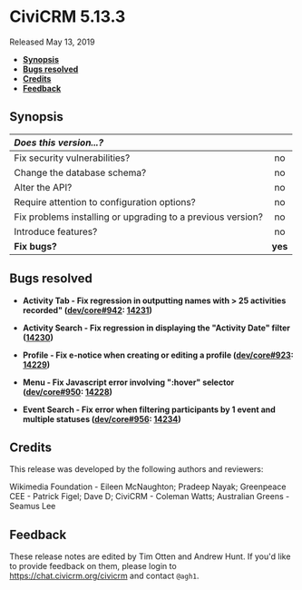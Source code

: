 # CiviCRM 5.13.3

Released May 13, 2019

- **[Synopsis](#synopsis)**
- **[Bugs resolved](#bugs)**
- **[Credits](#credits)**
- **[Feedback](#feedback)**

## <a name="synopsis"></a>Synopsis

| *Does this version...?*                                         |         |
|:--------------------------------------------------------------- |:-------:|
| Fix security vulnerabilities?                                   |   no    |
| Change the database schema?                                     |   no    |
| Alter the API?                                                  |   no    |
| Require attention to configuration options?                     |   no    |
| Fix problems installing or upgrading to a previous version?     |   no    |
| Introduce features?                                             |   no    |
| **Fix bugs?**                                                   | **yes** |

## <a name="bugs"></a>Bugs resolved

- **Activity Tab - Fix regression in outputting names with > 25 activities recorded" ([dev/core#942](https://lab.civicrm.org/dev/core/issues/942):
  [14231](https://github.com/civicrm/civicrm-core/pull/14231))**

- **Activity Search - Fix regression in displaying the "Activity Date" filter
  ([14230](https://github.com/civicrm/civicrm-core/pull/14230))**

- **Profile - Fix e-notice when creating or editing a profile ([dev/core#923](https://lab.civicrm.org/dev/core/issues/923):
  [14229](https://github.com/civicrm/civicrm-core/pull/14229))**

- **Menu - Fix Javascript error involving ":hover" selector ([dev/core#950](https://lab.civicrm.org/dev/core/issues/950):
  [14228](https://github.com/civicrm/civicrm-core/pull/14228))**

- **Event Search - Fix error when filtering participants by 1 event and multiple statuses ([dev/core#956](https://lab.civicrm.org/dev/core/issues/956):
  [14234](https://github.com/civicrm/civicrm-core/pull/14234))**

## <a name="credits"></a>Credits

This release was developed by the following authors and reviewers:

Wikimedia Foundation - Eileen McNaughton; Pradeep Nayak; Greenpeace CEE - Patrick Figel;
Dave D; CiviCRM - Coleman Watts; Australian Greens - Seamus Lee

## <a name="feedback"></a>Feedback

These release notes are edited by Tim Otten and Andrew Hunt.  If you'd like to
provide feedback on them, please login to https://chat.civicrm.org/civicrm and
contact `@agh1`.
